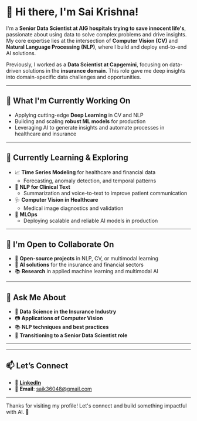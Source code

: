 # 👋 Hi there, I'm Sai Krishna!

I'm a **Senior Data Scientist at AIG hospitals trying to save innocent life's**, passionate about using data to solve complex problems and drive insights. My core expertise lies at the intersection of **Computer Vision (CV)** and **Natural Language Processing (NLP)**, where I build and deploy end-to-end AI solutions.

Previously, I worked as a **Data Scientist at Capgemini**, focusing on data-driven solutions in the **insurance domain**. This role gave me deep insights into domain-specific data challenges and opportunities.

---

## 🚀 What I'm Currently Working On

- Applying cutting-edge **Deep Learning** in CV and NLP
- Building and scaling **robust ML models** for production
- Leveraging AI to generate insights and automate processes in healthcare and insurance

---

## 🌱 Currently Learning & Exploring

- 📈 **Time Series Modeling** for healthcare and financial data  
  - Forecasting, anomaly detection, and temporal patterns
- 🧠 **NLP for Clinical Text**  
  - Summarization and voice-to-text to improve patient communication
- 🩺 **Computer Vision in Healthcare**  
  - Medical image diagnostics and validation
- 🚀 **MLOps**  
  - Deploying scalable and reliable AI models in production

---

## 🤝 I'm Open to Collaborate On

- 🤖 **Open-source projects** in NLP, CV, or multimodal learning
- 🏦 **AI solutions** for the insurance and financial sectors
- 📚 **Research** in applied machine learning and multimodal AI

---

## 💬 Ask Me About

- 🧪 **Data Science in the Insurance Industry**
- 📷 **Applications of Computer Vision**
- 📚 **NLP techniques and best practices**
- 🎯 **Transitioning to a Senior Data Scientist role**

---



---

## 📫 Let’s Connect

- 🔗 [**LinkedIn**](https://www.linkedin.com/in/venkatsaikrishna)
- 📧 **Email**: saik36048@gmail.com

---

Thanks for visiting my profile! Let's connect and build something impactful with AI. 🚀

